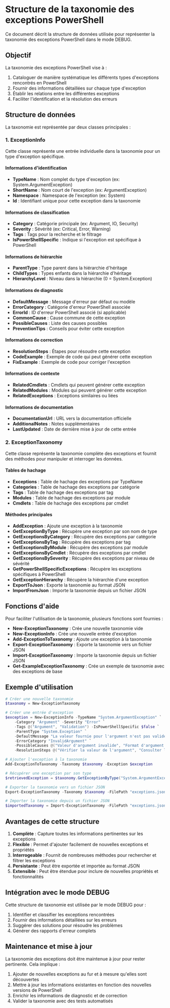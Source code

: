 # Structure de la taxonomie des exceptions PowerShell

Ce document décrit la structure de données utilisée pour représenter la taxonomie des exceptions PowerShell dans le mode DEBUG.

## Objectif

La taxonomie des exceptions PowerShell vise à :

1. Cataloguer de manière systématique les différents types d'exceptions rencontrés en PowerShell
2. Fournir des informations détaillées sur chaque type d'exception
3. Établir les relations entre les différentes exceptions
4. Faciliter l'identification et la résolution des erreurs

## Structure de données

La taxonomie est représentée par deux classes principales :

### 1. ExceptionInfo

Cette classe représente une entrée individuelle dans la taxonomie pour un type d'exception spécifique.

#### Informations d'identification
- **TypeName** : Nom complet du type d'exception (ex: System.ArgumentException)
- **ShortName** : Nom court de l'exception (ex: ArgumentException)
- **Namespace** : Namespace de l'exception (ex: System)
- **Id** : Identifiant unique pour cette exception dans la taxonomie

#### Informations de classification
- **Category** : Catégorie principale (ex: Argument, IO, Security)
- **Severity** : Sévérité (ex: Critical, Error, Warning)
- **Tags** : Tags pour la recherche et le filtrage
- **IsPowerShellSpecific** : Indique si l'exception est spécifique à PowerShell

#### Informations de hiérarchie
- **ParentType** : Type parent dans la hiérarchie d'héritage
- **ChildTypes** : Types enfants dans la hiérarchie d'héritage
- **HierarchyLevel** : Niveau dans la hiérarchie (0 = System.Exception)

#### Informations de diagnostic
- **DefaultMessage** : Message d'erreur par défaut ou modèle
- **ErrorCategory** : Catégorie d'erreur PowerShell associée
- **ErrorId** : ID d'erreur PowerShell associé (si applicable)
- **CommonCause** : Cause commune de cette exception
- **PossibleCauses** : Liste des causes possibles
- **PreventionTips** : Conseils pour éviter cette exception

#### Informations de correction
- **ResolutionSteps** : Étapes pour résoudre cette exception
- **CodeExample** : Exemple de code qui peut générer cette exception
- **FixExample** : Exemple de code pour corriger l'exception

#### Informations de contexte
- **RelatedCmdlets** : Cmdlets qui peuvent générer cette exception
- **RelatedModules** : Modules qui peuvent générer cette exception
- **RelatedExceptions** : Exceptions similaires ou liées

#### Informations de documentation
- **DocumentationUrl** : URL vers la documentation officielle
- **AdditionalNotes** : Notes supplémentaires
- **LastUpdated** : Date de dernière mise à jour de cette entrée

### 2. ExceptionTaxonomy

Cette classe représente la taxonomie complète des exceptions et fournit des méthodes pour manipuler et interroger les données.

#### Tables de hachage
- **Exceptions** : Table de hachage des exceptions par TypeName
- **Categories** : Table de hachage des exceptions par catégorie
- **Tags** : Table de hachage des exceptions par tag
- **Modules** : Table de hachage des exceptions par module
- **Cmdlets** : Table de hachage des exceptions par cmdlet

#### Méthodes principales
- **AddException** : Ajoute une exception à la taxonomie
- **GetExceptionByType** : Récupère une exception par son nom de type
- **GetExceptionsByCategory** : Récupère des exceptions par catégorie
- **GetExceptionsByTag** : Récupère des exceptions par tag
- **GetExceptionsByModule** : Récupère des exceptions par module
- **GetExceptionsByCmdlet** : Récupère des exceptions par cmdlet
- **GetExceptionsBySeverity** : Récupère des exceptions par niveau de sévérité
- **GetPowerShellSpecificExceptions** : Récupère les exceptions spécifiques à PowerShell
- **GetExceptionHierarchy** : Récupère la hiérarchie d'une exception
- **ExportToJson** : Exporte la taxonomie au format JSON
- **ImportFromJson** : Importe la taxonomie depuis un fichier JSON

## Fonctions d'aide

Pour faciliter l'utilisation de la taxonomie, plusieurs fonctions sont fournies :

- **New-ExceptionTaxonomy** : Crée une nouvelle taxonomie vide
- **New-ExceptionInfo** : Crée une nouvelle entrée d'exception
- **Add-ExceptionToTaxonomy** : Ajoute une exception à la taxonomie
- **Export-ExceptionTaxonomy** : Exporte la taxonomie vers un fichier JSON
- **Import-ExceptionTaxonomy** : Importe la taxonomie depuis un fichier JSON
- **Get-ExampleExceptionTaxonomy** : Crée un exemple de taxonomie avec des exceptions de base

## Exemple d'utilisation

```powershell
# Créer une nouvelle taxonomie
$taxonomy = New-ExceptionTaxonomy

# Créer une entrée d'exception
$exception = New-ExceptionInfo -TypeName "System.ArgumentException" `
    -Category "Argument" -Severity "Error" `
    -Tags @("Argument", "Validation") -IsPowerShellSpecific $false `
    -ParentType "System.Exception" `
    -DefaultMessage "La valeur fournie pour l'argument n'est pas valide." `
    -ErrorCategory "InvalidArgument" `
    -PossibleCauses @("Valeur d'argument invalide", "Format d'argument incorrect") `
    -ResolutionSteps @("Vérifier la valeur de l'argument", "Consulter la documentation pour les valeurs acceptées")

# Ajouter l'exception à la taxonomie
Add-ExceptionToTaxonomy -Taxonomy $taxonomy -Exception $exception

# Récupérer une exception par son type
$retrievedException = $taxonomy.GetExceptionByType("System.ArgumentException")

# Exporter la taxonomie vers un fichier JSON
Export-ExceptionTaxonomy -Taxonomy $taxonomy -FilePath "exceptions.json"

# Importer la taxonomie depuis un fichier JSON
$importedTaxonomy = Import-ExceptionTaxonomy -FilePath "exceptions.json"
```

## Avantages de cette structure

1. **Complète** : Capture toutes les informations pertinentes sur les exceptions
2. **Flexible** : Permet d'ajouter facilement de nouvelles exceptions et propriétés
3. **Interrogeable** : Fournit de nombreuses méthodes pour rechercher et filtrer les exceptions
4. **Persistante** : Peut être exportée et importée au format JSON
5. **Extensible** : Peut être étendue pour inclure de nouvelles propriétés et fonctionnalités

## Intégration avec le mode DEBUG

Cette structure de taxonomie est utilisée par le mode DEBUG pour :

1. Identifier et classifier les exceptions rencontrées
2. Fournir des informations détaillées sur les erreurs
3. Suggérer des solutions pour résoudre les problèmes
4. Générer des rapports d'erreur complets

## Maintenance et mise à jour

La taxonomie des exceptions doit être maintenue à jour pour rester pertinente. Cela implique :

1. Ajouter de nouvelles exceptions au fur et à mesure qu'elles sont découvertes
2. Mettre à jour les informations existantes en fonction des nouvelles versions de PowerShell
3. Enrichir les informations de diagnostic et de correction
4. Valider la taxonomie avec des tests automatisés
